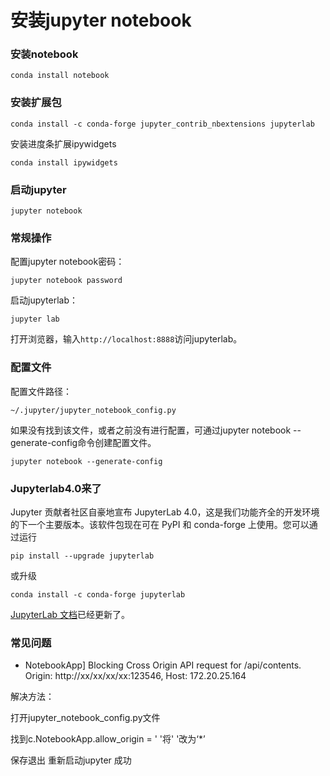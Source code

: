 # 安装jupyter notebook

### 安装notebook
```
conda install notebook
```

### 安装扩展包
```
conda install -c conda-forge jupyter_contrib_nbextensions jupyterlab
```

安装进度条扩展ipywidgets
```
conda install ipywidgets
```

### 启动jupyter

```
jupyter notebook
```

### 常规操作

配置jupyter notebook密码：

```
jupyter notebook password
```

启动jupyterlab：

```
jupyter lab
```

打开浏览器，输入`http://localhost:8888`访问jupyterlab。

### 配置文件

配置文件路径：
```
~/.jupyter/jupyter_notebook_config.py
```

如果没有找到该文件，或者之前没有进行配置，可通过jupyter notebook --generate-config命令创建配置文件。

```
jupyter notebook --generate-config
```

### Jupyterlab4.0来了

Jupyter 贡献者社区自豪地宣布 JupyterLab 4.0，这是我们功能齐全的开发环境的下一个主要版本。该软件包现在可在 PyPI 和 conda-forge 上使用。您可以通过运行

```
pip install --upgrade jupyterlab
```

或升级

```
conda install -c conda-forge jupyterlab
```

[JupyterLab 文档](https://jupyterlab.readthedocs.io/en/latest/index.html)已经更新了。

### 常见问题

- NotebookApp] Blocking Cross Origin API request for /api/contents. Origin: http://xx/xx/xx/xx:123546, Host: 172.20.25.164

解决方法：

打开jupyter_notebook_config.py文件

找到c.NotebookApp.allow_origin = ' '将' '改为‘*’

保存退出 重新启动jupyter 成功
